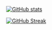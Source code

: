 [![GitHub stats](https://github-readme-stats.vercel.app/api?username=saginawj&hide=stars&count_private=true&show_icons=true&theme=merko)](https://github.com/anuraghazra/github-readme-stats)

[![GitHub Streak](https://github-readme-streak-stats.herokuapp.com?user=saginawj&theme=dark)](https://git.io/streak-stats)

<!--not working correctly

[![Top Langs](https://github-readme-stats.vercel.app/api/top-langs/?username=saginawj&layout=compact&langs_count=10&theme=merko)](https://github.com/anuraghazra/github-readme-stats)

 
 ![](https://github.com/saginawj/github-stats/blob/master/generated/overview.svg)
 ![](https://github.com/saginawj/github-stats/blob/master/generated/languages.svg)
 -->

 
